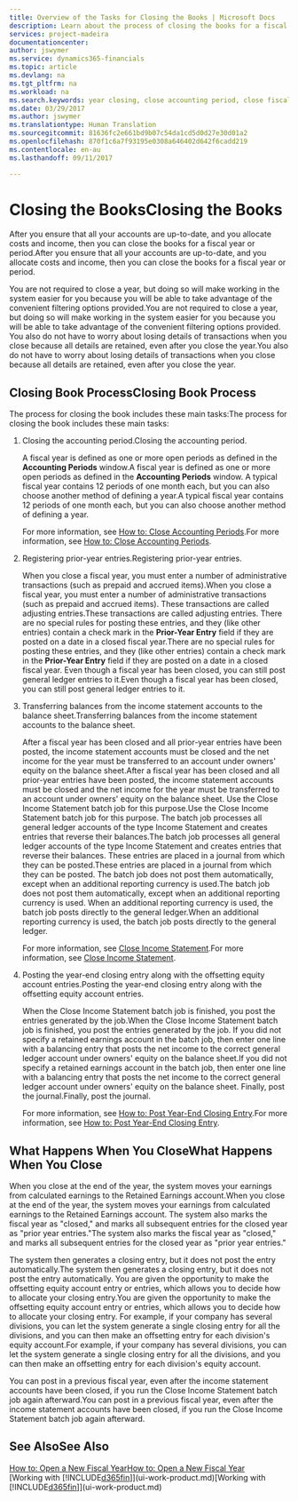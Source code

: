 ```yaml
---
title: Overview of the Tasks for Closing the Books | Microsoft Docs
description: Learn about the process of closing the books for a fiscal year or period, and what happens after you close at the end of a year.
services: project-madeira
documentationcenter: 
author: jswymer
ms.service: dynamics365-financials
ms.topic: article
ms.devlang: na
ms.tgt_pltfrm: na
ms.workload: na
ms.search.keywords: year closing, close accounting period, close fiscal year, bank account detailed trial balance
ms.date: 03/29/2017
ms.author: jswymer
ms.translationtype: Human Translation
ms.sourcegitcommit: 81636fc2e661bd9b07c54da1cd5d0d27e30d01a2
ms.openlocfilehash: 870f1c6a7f93195e0308a646402d642f6cadd219
ms.contentlocale: en-au
ms.lasthandoff: 09/11/2017

---
```

# <a name="closing-the-books"></a><span data-ttu-id="46c56-103">Closing the Books</span><span class="sxs-lookup"><span data-stu-id="46c56-103">Closing the Books</span></span>
<span data-ttu-id="46c56-104">After you ensure that all your accounts are up-to-date, and you allocate costs and income, then you can close the books for a fiscal year or period.</span><span class="sxs-lookup"><span data-stu-id="46c56-104">After you ensure that all your accounts are up-to-date, and you allocate costs and income, then you can close the books for a fiscal year or period.</span></span>

<span data-ttu-id="46c56-105">You are not required to close a year, but doing so will make working in the system easier for you because you will be able to take advantage of the convenient filtering options provided.</span><span class="sxs-lookup"><span data-stu-id="46c56-105">You are not required to close a year, but doing so will make working in the system easier for you because you will be able to take advantage of the convenient filtering options provided.</span></span> <span data-ttu-id="46c56-106">You also do not have to worry about losing details of transactions when you close because all details are retained, even after you close the year.</span><span class="sxs-lookup"><span data-stu-id="46c56-106">You also do not have to worry about losing details of transactions when you close because all details are retained, even after you close the year.</span></span>

## <a name="closing-book-process"></a><span data-ttu-id="46c56-107">Closing Book Process</span><span class="sxs-lookup"><span data-stu-id="46c56-107">Closing Book Process</span></span>
<span data-ttu-id="46c56-108">The process for closing the book includes these main tasks:</span><span class="sxs-lookup"><span data-stu-id="46c56-108">The process for closing the book includes these main tasks:</span></span>

1. <span data-ttu-id="46c56-109">Closing the accounting period.</span><span class="sxs-lookup"><span data-stu-id="46c56-109">Closing the accounting period.</span></span>

    <span data-ttu-id="46c56-110">A fiscal year is defined as one or more open periods as defined in the **Accounting Periods** window.</span><span class="sxs-lookup"><span data-stu-id="46c56-110">A fiscal year is defined as one or more open periods as defined in the **Accounting Periods** window.</span></span> <span data-ttu-id="46c56-111">A typical fiscal year contains 12 periods of one month each, but you can also choose another method of defining a year.</span><span class="sxs-lookup"><span data-stu-id="46c56-111">A typical fiscal year contains 12 periods of one month each, but you can also choose another method of defining a year.</span></span>

    <span data-ttu-id="46c56-112">For more information, see [How to: Close Accounting Periods](year-close-account-periods.md).</span><span class="sxs-lookup"><span data-stu-id="46c56-112">For more information, see [How to: Close Accounting Periods](year-close-account-periods.md).</span></span>
2. <span data-ttu-id="46c56-113">Registering prior-year entries.</span><span class="sxs-lookup"><span data-stu-id="46c56-113">Registering prior-year entries.</span></span>

    <span data-ttu-id="46c56-114">When you close a fiscal year, you must enter a number of administrative transactions (such as prepaid and accrued items).</span><span class="sxs-lookup"><span data-stu-id="46c56-114">When you close a fiscal year, you must enter a number of administrative transactions (such as prepaid and accrued items).</span></span> <span data-ttu-id="46c56-115">These transactions are called adjusting entries.</span><span class="sxs-lookup"><span data-stu-id="46c56-115">These transactions are called adjusting entries.</span></span> <span data-ttu-id="46c56-116">There are no special rules for posting these entries, and they (like other entries) contain a check mark in the **Prior-Year Entry** field if they are posted on a date in a closed fiscal year.</span><span class="sxs-lookup"><span data-stu-id="46c56-116">There are no special rules for posting these entries, and they (like other entries) contain a check mark in the **Prior-Year Entry** field if they are posted on a date in a closed fiscal year.</span></span> <span data-ttu-id="46c56-117">Even though a fiscal year has been closed, you can still post general ledger entries to it.</span><span class="sxs-lookup"><span data-stu-id="46c56-117">Even though a fiscal year has been closed, you can still post general ledger entries to it.</span></span>
3. <span data-ttu-id="46c56-118">Transferring balances from the income statement accounts to the balance sheet.</span><span class="sxs-lookup"><span data-stu-id="46c56-118">Transferring balances from the income statement accounts to the balance sheet.</span></span>

    <span data-ttu-id="46c56-119">After a fiscal year has been closed and all prior-year entries have been posted, the income statement accounts must be closed and the net income for the year must be transferred to an account under owners' equity on the balance sheet.</span><span class="sxs-lookup"><span data-stu-id="46c56-119">After a fiscal year has been closed and all prior-year entries have been posted, the income statement accounts must be closed and the net income for the year must be transferred to an account under owners' equity on the balance sheet.</span></span> <span data-ttu-id="46c56-120">Use the Close Income Statement batch job for this purpose.</span><span class="sxs-lookup"><span data-stu-id="46c56-120">Use the Close Income Statement batch job for this purpose.</span></span> <span data-ttu-id="46c56-121">The batch job processes all general ledger accounts of the type Income Statement and creates entries that reverse their balances.</span><span class="sxs-lookup"><span data-stu-id="46c56-121">The batch job processes all general ledger accounts of the type Income Statement and creates entries that reverse their balances.</span></span> <span data-ttu-id="46c56-122">These entries are placed in a journal from which they can be posted.</span><span class="sxs-lookup"><span data-stu-id="46c56-122">These entries are placed in a journal from which they can be posted.</span></span> <span data-ttu-id="46c56-123">The batch job does not post them automatically, except when an additional reporting currency is used.</span><span class="sxs-lookup"><span data-stu-id="46c56-123">The batch job does not post them automatically, except when an additional reporting currency is used.</span></span> <span data-ttu-id="46c56-124">When an additional reporting currency is used, the batch job posts directly to the general ledger.</span><span class="sxs-lookup"><span data-stu-id="46c56-124">When an additional reporting currency is used, the batch job posts directly to the general ledger.</span></span>

    <span data-ttu-id="46c56-125">For more information, see [Close Income Statement](year-close-income-statement.md).</span><span class="sxs-lookup"><span data-stu-id="46c56-125">For more information, see [Close Income Statement](year-close-income-statement.md).</span></span>
4. <span data-ttu-id="46c56-126">Posting the year-end closing entry along with the offsetting equity account entries.</span><span class="sxs-lookup"><span data-stu-id="46c56-126">Posting the year-end closing entry along with the offsetting equity account entries.</span></span>

    <span data-ttu-id="46c56-127">When the Close Income Statement batch job is finished, you post the entries generated by the job.</span><span class="sxs-lookup"><span data-stu-id="46c56-127">When the Close Income Statement batch job is finished, you post the entries generated by the job.</span></span> <span data-ttu-id="46c56-128">If you did not specify a retained earnings account in the batch job, then enter one line with a balancing entry that posts the net income to the correct general ledger account under owners' equity on the balance sheet.</span><span class="sxs-lookup"><span data-stu-id="46c56-128">If you did not specify a retained earnings account in the batch job, then enter one line with a balancing entry that posts the net income to the correct general ledger account under owners' equity on the balance sheet.</span></span> <span data-ttu-id="46c56-129">Finally, post the journal.</span><span class="sxs-lookup"><span data-stu-id="46c56-129">Finally, post the journal.</span></span>

    <span data-ttu-id="46c56-130">For more information, see [How to: Post Year-End Closing Entry](year-how-post-year-end-close-entry.md).</span><span class="sxs-lookup"><span data-stu-id="46c56-130">For more information, see [How to: Post Year-End Closing Entry](year-how-post-year-end-close-entry.md).</span></span>

## <a name="what-happens-when-you-close"></a><span data-ttu-id="46c56-131">What Happens When You Close</span><span class="sxs-lookup"><span data-stu-id="46c56-131">What Happens When You Close</span></span>
<span data-ttu-id="46c56-132">When you close at the end of the year, the system moves your earnings from calculated earnings to the Retained Earnings account.</span><span class="sxs-lookup"><span data-stu-id="46c56-132">When you close at the end of the year, the system moves your earnings from calculated earnings to the Retained Earnings account.</span></span> <span data-ttu-id="46c56-133">The system also marks the fiscal year as "closed," and marks all subsequent entries for the closed year as "prior year entries."</span><span class="sxs-lookup"><span data-stu-id="46c56-133">The system also marks the fiscal year as "closed," and marks all subsequent entries for the closed year as "prior year entries."</span></span>

<span data-ttu-id="46c56-134">The system then generates a closing entry, but it does not post the entry automatically.</span><span class="sxs-lookup"><span data-stu-id="46c56-134">The system then generates a closing entry, but it does not post the entry automatically.</span></span> <span data-ttu-id="46c56-135">You are given the opportunity to make the offsetting equity account entry or entries, which allows you to decide how to allocate your closing entry.</span><span class="sxs-lookup"><span data-stu-id="46c56-135">You are given the opportunity to make the offsetting equity account entry or entries, which allows you to decide how to allocate your closing entry.</span></span> <span data-ttu-id="46c56-136">For example, if your company has several divisions, you can let the system generate a single closing entry for all the divisions, and you can then make an offsetting entry for each division's equity account.</span><span class="sxs-lookup"><span data-stu-id="46c56-136">For example, if your company has several divisions, you can let the system generate a single closing entry for all the divisions, and you can then make an offsetting entry for each division's equity account.</span></span>

<span data-ttu-id="46c56-137">You can post in a previous fiscal year, even after the income statement accounts have been closed, if you run the Close Income Statement batch job again afterward.</span><span class="sxs-lookup"><span data-stu-id="46c56-137">You can post in a previous fiscal year, even after the income statement accounts have been closed, if you run the Close Income Statement batch job again afterward.</span></span>

## <a name="see-also"></a><span data-ttu-id="46c56-138">See Also</span><span class="sxs-lookup"><span data-stu-id="46c56-138">See Also</span></span>
[<span data-ttu-id="46c56-139">How to: Open a New Fiscal Year</span><span class="sxs-lookup"><span data-stu-id="46c56-139">How to: Open a New Fiscal Year</span></span>](finance-how-open-new-fiscal-year.md)  
<span data-ttu-id="46c56-140">[Working with [!INCLUDE[d365fin](includes/d365fin_md.md)]](ui-work-product.md)</span><span class="sxs-lookup"><span data-stu-id="46c56-140">[Working with [!INCLUDE[d365fin](includes/d365fin_md.md)]](ui-work-product.md)</span></span>

